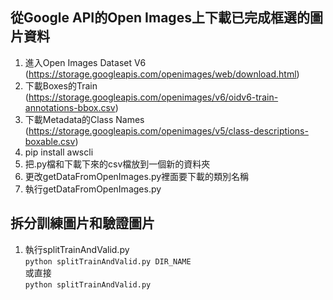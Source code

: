 ## 從Google API的Open Images上下載已完成框選的圖片資料
1. 進入Open Images Dataset V6 (https://storage.googleapis.com/openimages/web/download.html)
2. 下載Boxes的Train (https://storage.googleapis.com/openimages/v6/oidv6-train-annotations-bbox.csv)
3. 下載Metadata的Class Names (https://storage.googleapis.com/openimages/v5/class-descriptions-boxable.csv)
4. pip install awscli
5. 把.py檔和下載下來的csv檔放到一個新的資料夾
6. 更改getDataFromOpenImages.py裡面要下載的類別名稱
7. 執行getDataFromOpenImages.py

## 拆分訓練圖片和驗證圖片
1. 執行splitTrainAndValid.py  
   `python splitTrainAndValid.py DIR_NAME`  
   或直接  
   `python splitTrainAndValid.py`
